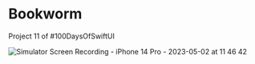 # Bookworm
Project 11 of #100DaysOfSwiftUI

![Simulator Screen Recording - iPhone 14 Pro - 2023-05-02 at 11 46 42](https://user-images.githubusercontent.com/23187781/235569262-7c7424b2-a9ca-475c-865b-675e6786c250.gif)
